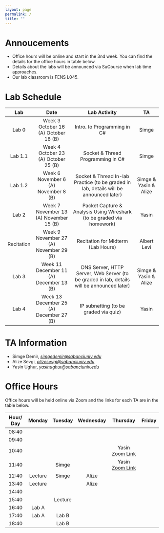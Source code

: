 ```yaml
---
layout: page
permalink: /
title: ""
---
```


# Annoucements
- Office hours will be online and start in the 3nd week. You can find the details for the office hours in table below.
- Details about the labs will be announced via SuCourse when lab time approaches.
- Our lab classroom is FENS L045.


# Lab Schedule

| Lab          |        Date            |                                     Lab Activity                                     |   TA    |
| :------------: | :---------------------: | :----------------------------------------------------------------------------------: | :-----: |
| Lab 0        |  Week 3 <br/> October 16 (A) October 18 (B)  | Intro. to Programming in C#                                          |  Simge  |
| Lab 1.1      |  Week 4 <br/> October 23 (A)  October 25 (B) | Socket & Thread Programming in C#                                    |  Simge  |
| Lab 1.2        |  Week 6  <br/> November 6 (A) <br/> November 8 (B)| Socket & Thread In-lab Practice (to be graded in lab, details will be announced later)         |  Simge & Yasin & Alize   |
| Lab 2      |  Week 7 <br/> November 13 (A)  November 15 (B) | Packet Capture & Analysis Using Wireshark (to be graded via homework)           |  Yasin  |
| Recitation   |  Week 9 <br/> November 27 (A) <br/> November 29 (B) | Recitation for Midterm (Lab Hours) | Albert Levi |
| Lab 3        |  Week 11 <br/> December 11 (A) <br/> December 13 (B) |              DNS Server, HTTP Server, Web Server (to be graded in lab, details will be announced later)               | Simge & Yasin & Alize |
| Lab 4        |  Week 13 <br/> December 25 (A) <br/> December 27 (B) | IP subnetting (to be graded via quiz) | Yasin |


# TA Information

- Simge Demir, *simgedemir@sabanciuniv.edu*  
- Alize Sevgi, *alizesevgi@sabanciuniv.edu*
- Yasin Ughur,  *yasinughur@sabanciuniv.edu*

# Office Hours

Office hours will be held online via Zoom and the links for each TA are in the table below. 

| Hour/ Day |     **Monday**      |  **Tuesday** |  **Wednesday**  |  **Thursday**   |     **Friday**      |
| :-------: | :-----------------: | :-----------:| :-------------: | :-------------: | :-----------------: |
|   08:40   |			 	      |       		 |                 |            |                     |
|   09:40   | 		 	          |        		 |                 |             |                     |
|   10:40   |                     |              |  		   |Yasin [Zoom Link](https://sabanciuniv.zoom.us/j/92948293882)                 |                     |
|   11:40   |                     |Simge              |           |Yasin [Zoom Link](https://sabanciuniv.zoom.us/j/92948293882)                 |                     |
|   12:40   |Lecture                     |Simge              |Alize                 |                 |              |
|   13:40   |Lecture                     |              |Alize                 |                 |              |
|   14:40   |                     |              |                 |                 |                |
|   15:40   |                     |Lecture              |                 |                 |                |
|   16:40   |Lab A                     |         |          |            |                     |
|   17:40   |Lab A                     |Lab B         |                 |            |                     |
|   18:40   |                     |Lab B              |                 |                 |                     |
